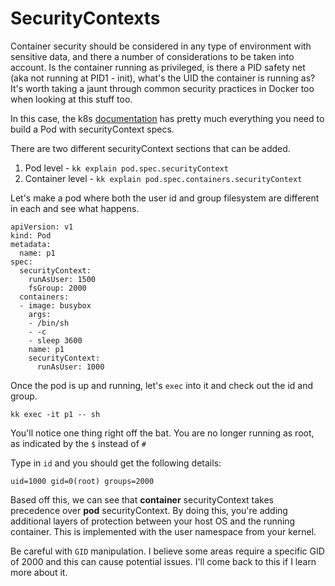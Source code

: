 # SecurityContexts

Container security should be considered in any type of environment with sensitive data, and there a number of considerations to be taken into account. Is the container running as privileged, is there a PID safety net (aka not running at PID1 - init), what's the UID the container is running as? It's worth taking a jaunt through common security practices in Docker too when looking at this stuff too.

In this case, the k8s [documentation](https://kubernetes.io/docs/tasks/configure-pod-container/security-context/) has pretty much everything you need to build a Pod with securityContext specs. 

There are two different securityContext sections that can be added. 

1. Pod level - `kk explain pod.spec.securityContext`
2. Container level - `kk explain pod.spec.containers.securityContext`

Let's make a pod where both the user id and group filesystem are different in each and see what happens. 

    apiVersion: v1
    kind: Pod
    metadata:
      name: p1
    spec:
      securityContext:
        runAsUser: 1500
        fsGroup: 2000
      containers:
      - image: busybox
        args:
        - /bin/sh
        - -c
        - sleep 3600
        name: p1
        securityContext:
          runAsUser: 1000

Once the pod is up and running, let's `exec` into it and check out the id and group.

    kk exec -it p1 -- sh

You'll notice one thing right off the bat. You are no longer running as root, as indicated by the `$` instead of `#`

Type in `id` and you should get the following details:

    uid=1000 gid=0(root) groups=2000

Based off this, we can see that **container** securityContext takes precedence over **pod** securityContext. By doing this, you're adding additional layers of protection between your host OS and the running container. This is implemented with the user namespace from your kernel.

Be careful with `GID` manipulation. I believe some areas require a specific GID of 2000 and this can cause potential issues. I'll come back to this if I learn more about it.
